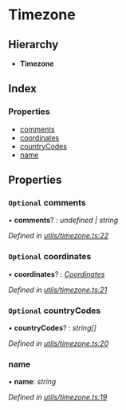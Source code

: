 # Timezone

## Hierarchy

* **Timezone**

## Index

### Properties

* [comments]()
* [coordinates]()
* [countryCodes]()
* [name]()

## Properties

### `Optional` comments

• **comments**? : _undefined \| string_

_Defined in_ [_utils/timezone.ts:22_](https://github.com/celo-org/celo-monorepo/blob/master/packages/sdk/network-utils/src/utils/timezone.ts#L22)

### `Optional` coordinates

• **coordinates**? : [_Coordinates_]()

_Defined in_ [_utils/timezone.ts:21_](https://github.com/celo-org/celo-monorepo/blob/master/packages/sdk/network-utils/src/utils/timezone.ts#L21)

### `Optional` countryCodes

• **countryCodes**? : _string\[\]_

_Defined in_ [_utils/timezone.ts:20_](https://github.com/celo-org/celo-monorepo/blob/master/packages/sdk/network-utils/src/utils/timezone.ts#L20)

### name

• **name**: _string_

_Defined in_ [_utils/timezone.ts:19_](https://github.com/celo-org/celo-monorepo/blob/master/packages/sdk/network-utils/src/utils/timezone.ts#L19)

